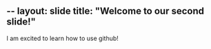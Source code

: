 
--
layout: slide
title: "Welcome to our second slide!"
--
I am excited to learn how to use github!

